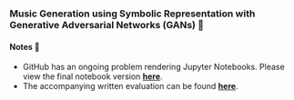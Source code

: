 ### Music Generation using Symbolic Representation with Generative Adversarial Networks (GANs) 🎼

#### Notes 🧾

- GitHub has an ongoing problem rendering Jupyter Notebooks. Please view the final notebook version **[here](https://nbviewer.org/github/mughees-asif/music-generation-gan/blob/master/180288337.ipynb)**. 
- The accompanying written evaluation can be found **[here](https://github.com/mughees-asif/music-generation-gan/blob/master/180288337.pdf)**.




